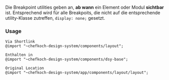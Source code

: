 Die Breakpoint utilities geben an, __ab wann__ ein Element oder Modul __sichtbar__ ist. Entsprechend wird für alle Breakpoits, die nicht auf die entsprechende utility-Klasse zutreffen, `display: none;` gesetzt.

### Usage  
    
    Via Shortlink
    @import "~chefkoch-design-system/components/layout";
    
    Enthalten in
    @import "~chefkoch-design-system/components/dsy-base";
    
    Original Location
    @import "~chefkoch-design-system/app/components/layout/layout";
